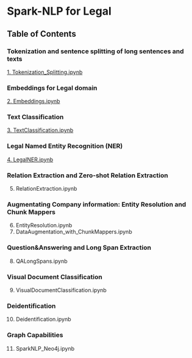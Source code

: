 # Spark-NLP for Legal

## Table of Contents

### Tokenization and sentence splitting of long sentences and texts
[1. Tokenization_Splitting.ipynb](https://github.com/JohnSnowLabs/spark-nlp-workshop/blob/master/tutorials/Certification_Trainings/Legal/1.Tokenization_Splitting.ipynb)

### Embeddings for Legal domain
[2. Embeddings.ipynb](https://github.com/JohnSnowLabs/spark-nlp-workshop/blob/master/tutorials/Certification_Trainings/Legal/2.Embeddings.ipynb)

### Text Classification
[3. TextClassification.ipynb](https://github.com/JohnSnowLabs/spark-nlp-workshop/blob/master/tutorials/Certification_Trainings/Legal/3.TextClassification.ipynb)

### Legal Named Entity Recognition (NER)
[4. LegalNER.ipynb](https://github.com/JohnSnowLabs/spark-nlp-workshop/blob/master/tutorials/Certification_Trainings/Legal/4.LegalNER.ipynb)

### Relation Extraction and Zero-shot Relation Extraction
5. RelationExtraction.ipynb

### Augmentating Company information: Entity Resolution and Chunk Mappers
6. EntityResolution.ipynb
7. DataAugmentation_with_ChunkMappers.ipynb

### Question&Answering and Long Span Extraction
8. QALongSpans.ipynb

### Visual Document Classification
9. VisualDocumentClassification.ipynb

### Deidentification
10. Deidentification.ipynb

### Graph Capabilities
11. SparkNLP_Neo4j.ipynb

